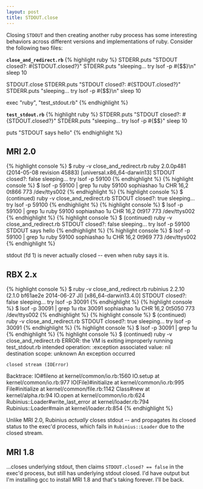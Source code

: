 ```yaml
---
layout: post
title: STDOUT.close
---
```


Closing `STDOUT` and then creating another ruby process has some
interesting behaviors across different versions and
implementations of ruby. Consider the following two files:

**`close_and_redirect.rb`**
{% highlight ruby %}
STDERR.puts "STDOUT closed?: #{STDOUT.closed?}"
STDERR.puts "sleeping... try lsof -p #{$$}\n"
sleep 10

STDOUT.close
STDERR.puts "STDOUT closed?: #{STDOUT.closed?}"
STDERR.puts "sleeping... try lsof -p #{$$}\n"
sleep 10

exec "ruby", "test_stdout.rb"
{% endhighlight %}

**`test_stdout.rb`**
{% highlight ruby %}
STDERR.puts "STDOUT closed?: #{STDOUT.closed?}"
STDERR.puts "sleeping... try lsof -p #{$$}"
sleep 10

puts "STDOUT says hello"
{% endhighlight %}

## MRI 2.0
{% highlight console %}
$ ruby -v close_and_redirect.rb
ruby 2.0.0p481 (2014-05-08 revision 45883) [universal.x86_64-darwin13]
STDOUT closed?: false
sleeping... try lsof -p 59100
{% endhighlight %}
{% highlight console %}
$ lsof -p 59100 | grep 1u
ruby    59100 sophiashao    1u   CHR               16,2     0t866       773 /dev/ttys002
{% endhighlight %}
{% highlight console %}
$ (continued) ruby -v close_and_redirect.rb
STDOUT closed?: true
sleeping... try lsof -p 59100
{% endhighlight %}
{% highlight console %}
$ lsof -p 59100 | grep 1u
ruby    59100 sophiashao    1u   CHR               16,2     0t917       773 /dev/ttys002
{% endhighlight %}
{% highlight console %}
$ (continued) ruby -v close_and_redirect.rb
STDOUT closed?: false
sleeping... try lsof -p 59100
STDOUT says hello
{% endhighlight %}
{% highlight console %}
$ lsof -p 59100 | grep 1u
ruby    59100 sophiashao    1u   CHR               16,2     0t969       773 /dev/ttys002
{% endhighlight %}

stdout (fd 1) is never actually closed -- even when ruby says it is.

## RBX 2.x
{% highlight console %}
$ ruby -v close_and_redirect.rb
rubinius 2.2.10 (2.1.0 bf61ae2e 2014-06-27 JI) [x86_64-darwin13.4.0]
STDOUT closed?: false
sleeping... try lsof -p 30091
{% endhighlight %}
{% highlight console %}
$ lsof -p 30091 | grep 1u
rbx     30091 sophiashao    1u   CHR   16,2    0t5050       773 /dev/ttys002
{% endhighlight %}
{% highlight console %}
$ (continued) ruby -v close_and_redirect.rb
STDOUT closed?: true
sleeping... try lsof -p 30091
{% endhighlight %}
{% highlight console %}
$ lsof -p 30091 | grep 1u
{% endhighlight %}
{% highlight console %}
$ (continued) ruby -v close_and_redirect.rb
ERROR: the VM is exiting improperly running test_stdout.rb
intended operation: :exception
associated value: nil
destination scope: unknown
An exception occurred

    closed stream (IOError)

Backtrace:
  IO#fileno at kernel/common/io.rb:1560
  IO.setup at kernel/common/io.rb:977
  IO(File)#initialize at kernel/common/io.rb:995
  File#initialize at kernel/common/file.rb:1142
  Class#new at kernel/alpha.rb:94
  IO.open at kernel/common/io.rb:624
  Rubinius::Loader#write_last_error at kernel/loader.rb:794
  Rubinius::Loader#main at kernel/loader.rb:854
{% endhighlight %}

Unlike MRI 2.0, Rubinius *actually* closes stdout -- and propagates its
closed status to the exec'd process, which fails in `Rubinius::Loader` due
to the closed stream.

## MRI 1.8
...closes underlying stdout, then claims `STDOUT.closed? == false` in the
exec'd process, but still has underlying stdout closed. I'd have output
but I'm installing gcc to install MRI 1.8 and that's taking forever. I'll
be back.
